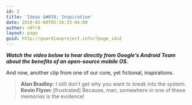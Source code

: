 ```yaml
---
id: 2
title: 'Ideas &#038; Inspiration'
date: 2010-02-08T05:34:33-04:00
author: n8fr8
layout: page
guid: http://guardianproject.info/?page_id=2
---
```

_**Watch the video below to hear directly from Google&#8217;s Android Team about the benefits of an open-source mobile OS.**_



And now, another clip from one of our core, yet fictional, inspirations.

> **Alan Bradley:** I still don&#8217;t get why you want to break into the system.  
> **Kevin Flynn:** [frustrated] Because, man, somewhere in one of these memories is the evidence!